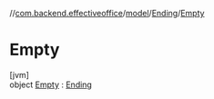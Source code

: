//[com.backend.effectiveoffice](../../../../index.md)/[model](../../index.md)/[Ending](../index.md)/[Empty](index.md)

# Empty

[jvm]\
object [Empty](index.md) : [Ending](../index.md)
